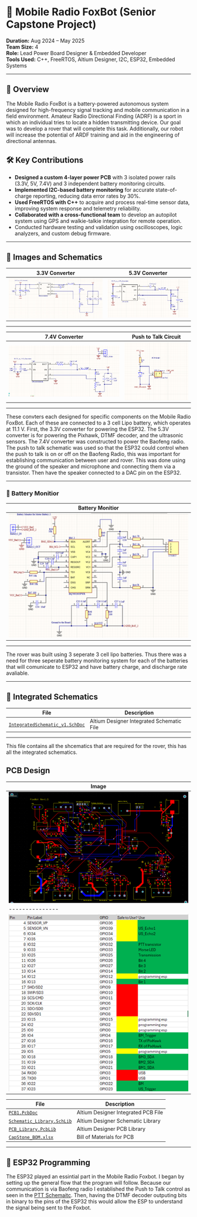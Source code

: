 # 📡 Mobile Radio FoxBot (Senior Capstone Project)

**Duration:** Aug 2024 – May 2025  
**Team Size:** 4  
**Role:** Lead Power Board Designer & Embedded Developer  
**Tools Used:** C++, FreeRTOS, Altium Designer, I2C, ESP32, Embedded Systems

---

## 🚀 Overview

The Mobile Radio FoxBot is a battery-powered autonomous system designed for high-frequency signal tracking and mobile communication in a field environment. Amateur Radio Directional Finding (ADRF) is a sport in which an individual tries to locate a hidden transmitting device. Our goal was to develop a rover that will complete this task. Additionally, our robot will increase the potential of ARDF training and aid in the engineering of directional antennas. 


## 🛠️ Key Contributions

- **Designed a custom 4-layer power PCB** with 3 isolated power rails (3.3V, 5V, 7.4V) and 3 independent battery monitoring circuits.
- **Implemented I2C-based battery monitoring** for accurate state-of-charge reporting, reducing data error rates by 30%.
- **Used FreeRTOS with C++** to acquire and process real-time sensor data, improving system response and telemetry reliability.
- **Collaborated with a cross-functional team** to develop an autopilot system using GPS and walkie-talkie integration for remote operation.
- Conducted hardware testing and validation using oscilloscopes, logic analyzers, and custom debug firmware.

---

## 📸 Images and Schematics
| 3.3V Converter| 5.3V Converter|
|---------------|---------------|
| ![11.1V to 3.3V Converter](./Images/3.3V_Schematic.png)|![11.1V to 5.3V Converter](./Images/5.3V_Schematic.png)|


---

| 7.4V Converter| Push to Talk Circuit |
|---------------|---------------|
![11.1V to 7.4V Converter](./Images/7.4V_Schematic.png)|![Push to Talk Circuit](./Images/PTT_Schematic.png)|

---

These convters each designed for specific components on the Mobile Radio FoxBot. Each of these are connected to a 3 cell Lipo battery, which operates at 11.1 V. First, the 3.3V converter for powering the ESP32. The 5.3V converter is for powering the Pixhawk, DTMF decoder, and the ultrasonic sensors. The 7.4V converter was constructed to power the Baofeng radio. The push to talk schematic was used so that the ESP32 could control when the push to talk is on or off on the Baofeng Radio, this was important for establishing communication between user and rover. This was done using the ground of the speaker and microphone and connecting them via a transistor. Then have the speaker connected to a DAC pin on the ESP32.

---

### 🔋 Battery Monitior
|Battery Monitior |
|---------------|
![Battery Monitior](./Images/Battery_Monitor_Schematic.png)|

---
The rover was built using 3 seperate 3 cell lipo batteries. Thus there was a need for three seperate battery monitoring system for each of the batteries that will comunicate to ESP32 and have battery charge, and discharge rate avaliable.

---

## 📘 Integrated Schematics

| File | Description |
|------|-------------|
| [`IntegratedSchematic_v1.SchDoc`](./Altium_Files/IntegratedSchematic_v1.SchDoc) | Altium Designer Integrated Schematic File |

---
This file contains all the shcematics that are required for the rover, this has all the integrated schematics.

## PCB Design
| Image|
|---------------|
![PCB](./Images/PCB.png)|
|---------------|
![PCB](./Images/ESP32_Pinout.png)|

| File | Description |
|------|-------------|
| [`PCB1.PcbDoc`](./Altium_Files/PCB1.PcbDoc) | Altium Designer Integrated PCB File |
| [`Schematic_Library.SchLib`](./Altium_Files/Schematic_Library.SchLib) | Altium Designer Schematic Library |
| [`PCB_Library.PcbLib`](./Altium_Files/PCB_Library.PcbLib) | Altium Designer PCB Library |
| [`CapStone_BOM.xlsx`](./Altium_Files/CapStone_BOM.xlsx) | Bill of Materials for PCB |

---

## 📸 ESP32 Programming
The ESP32 played an essintial part in the Mobile Radio Foxbot. I began by setting up the general flow that the program will follow. Because our communication is via Baofeng radio I established the Push to Talk control as seen in the [PTT Schemaitc](#-Images-and-Schematics). Then, having the DTMF decoder outputing bits in binary to the pins of the ESP32 this would allow the ESP to understand the signal being sent to the Foxbot. 

